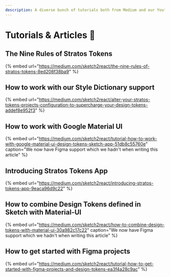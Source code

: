 ```yaml
---
description: A diverse bunch of tutorials both from Medium and our Youtube.
---
```


# Tutorials & Articles 📘

## The Nine Rules of Stratos Tokens

{% embed url="https://medium.com/sketch2react/the-nine-rules-of-stratos-tokens-8ed208f38ba9" %}

## How to work with our Style Dictionary support

{% embed url="https://medium.com/sketch2react/alter-your-stratos-tokens-projects-configuration-to-supercharge-your-design-tokens-addef8e952f3" %}

## How to work with Google Material UI

{% embed url="https://medium.com/sketch2react/tutorial-how-to-work-with-google-material-ui-design-tokens-sketch-app-51db8c55760e" caption="We now have Figma support which we hadn\'t when writing this article" %}

## Introducing Stratos Tokens App

{% embed url="https://medium.com/sketch2react/introducing-stratos-tokens-app-9eaca96d9c22" %}

## How to combine Design Tokens defined in Sketch with Material-UI

{% embed url="https://medium.com/sketch2react/how-to-combine-design-tokens-with-material-ui-30a982c17c22" caption="We now have Figma support which we hadn\'t when writing this article" %}

## How to get started with Figma projects

{% embed url="https://medium.com/sketch2react/tutorial-how-to-get-started-with-figma-projects-and-design-tokens-ea3f4a28c9ac" %}







